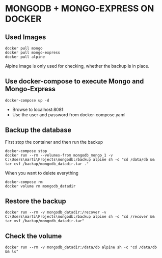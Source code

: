 # MONGODB + MONGO-EXPRESS ON DOCKER

## Used Images
```
docker pull mongo
docker pull mongo-express
docker pull alpine
```

Alpine image is only used for checking, whether the backup is in place.  

## Use docker-compose to execute Mongo and Mongo-Express

```
docker-compose up -d
```

- Browse to localhost:8081
- Use the user and password from docker-compose.yaml

## Backup the database 

First stop the container and then run the backup

```
docker-compose stop
docker run --rm --volumes-from mongodb_mongo_1 -v C:\Users\marti\Projects\mongodb:/backup alpine sh -c "cd /data/db && tar cvf /backup/mongodb_datadir.tar ."
```

When you want to delete everything

```
docker-compose rm
docker volume rm mongodb_datadir
```

## Restore the backup

```
docker run --rm -v mongodb_datadir:/recover -v C:\Users\marti\Projects\mongodb:/backup alpine sh -c "cd /recover && tar xvf /backup/mongodb_datadir.tar"
```

## Check the volume

```
docker run --rm -v mongodb_datadir:/data/db alpine sh -c "cd /data/db && ls"
```

